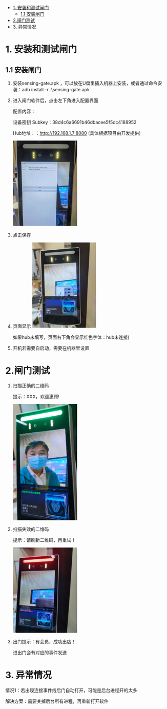 - [1. 安装和测试闸门](#1-安装和测试闸门)
  - [1.1 安装闸门](#11-安装闸门)
- [2.闸门测试](#2闸门测试)
- [3. 异常情况](#3-异常情况)

# 1. 安装和测试闸门

## 1.1 安装闸门
1. 安装sensing-gate.apk ，可以放在U盘里插入机器上安装，或者通过命令安装：adb install -r .\sensing-gate.apk

2. 进入闸门软件后，点击左下角进入配置界面

   配置内容：

   设备密钥 Subkey：38d4c6a6691b46dbacee5f5dc4188952

   Hub地址：：http://192.168.1.7:8080  (具体根据项目由开发提供)

   <img style="width:200px" class="right" src="./images/Gateimages/1.png" alt="Gateimages" />

3. 点击保存
4. 页面显示
    <img style="width:200px" class="right" src="./images/Gateimages/2.png" alt="Gateimages" />

   如果hub未填写，页面右下角会显示红色字体：hub未连接)
5. 开机若需要自启动，需要在机器里设置
   
# 2.闸门测试
1. 扫描正确的二维码

   提示：XXX，欢迎惠顾!

     <img style="width:200px" class="right" src="./images/Gateimages/3.png" alt="Gateimages" />

2. 扫描失效的二维码

   提示：请刷新二维码，再重试！

   <img style="width:200px" class="right" src="./images/Gateimages/4.png" alt="Gateimages" />

3. 出门提示：有会员，成功出店！
   
   进出门会有对应的事件发送

 # 3. 异常情况

   情况1：若出现连接事件线后门自动打开，可能是后台进程开的太多

   解决方案：需要关掉后台所有进程，再重新打开软件